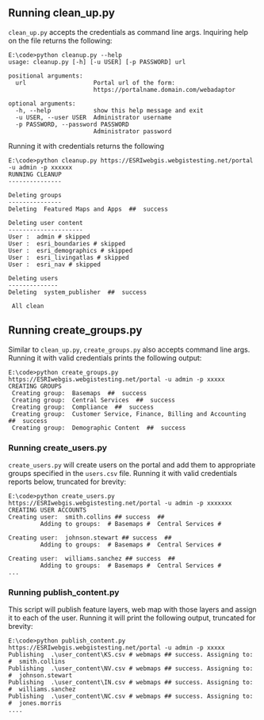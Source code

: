 ## Running clean_up.py
`clean_up.py` accepts the credentials as command line args. Inquiring help
on the file returns the following:

```
E:\code>python cleanup.py --help
usage: cleanup.py [-h] [-u USER] [-p PASSWORD] url

positional arguments:
  url                   Portal url of the form:
                        https://portalname.domain.com/webadaptor

optional arguments:
  -h, --help            show this help message and exit
  -u USER, --user USER  Administrator username
  -p PASSWORD, --password PASSWORD
                        Administrator password
```

Running it with credentials returns the following
```
E:\code>python cleanup.py https://ESRIwebgis.webgistesting.net/portal -u admin -p xxxxxx
RUNNING CLEANUP
---------------

Deleting groups
---------------
Deleting  Featured Maps and Apps  ##  success

Deleting user content
---------------------
User :  admin # skipped
User :  esri_boundaries # skipped
User :  esri_demographics # skipped
User :  esri_livingatlas # skipped
User :  esri_nav # skipped

Deleting users
--------------
Deleting  system_publisher  ##  success

 All clean

```

## Running create_groups.py
Similar to `clean_up.py`, `create_groups.py` also accepts command line args.
Running it with valid credentials prints the following output:

```
E:\code>python create_groups.py https://ESRIwebgis.webgistesting.net/portal -u admin -p xxxxx
CREATING GROUPS
 Creating group:  Basemaps  ##  success
 Creating group:  Central Services  ##  success
 Creating group:  Compliance  ##  success
 Creating group:  Customer Service, Finance, Billing and Accounting  ##  success
 Creating group:  Demographic Content  ##  success

```

### Running create_users.py
`create_users.py` will create users on the portal and add them to appropriate
groups specified in the `users.csv` file. Running it with valid credentials
reports below, truncated for brevity:

```
E:\code>python create_users.py https://ESRIwebgis.webgistesting.net/portal -u admin -p xxxxxxx
CREATING USER ACCOUNTS
Creating user:  smith.collins ## success  ##
         Adding to groups:  # Basemaps #  Central Services #

Creating user:  johnson.stewart ## success  ##
         Adding to groups:  # Basemaps #  Central Services #

Creating user:  williams.sanchez ## success  ##
         Adding to groups:  # Basemaps #  Central Services #
...
```

### Running publish_content.py
This script will publish feature layers, web map with those layers and
assign it to each of the user. Running it will print the following output,
truncated for brevity:

```
E:\code>python publish_content.py https://ESRIwebgis.webgistesting.net/portal -u admin -p xxxxx
Publishing  .\user_content\KS.csv # webmaps ## success. Assigning to:   #  smith.collins
Publishing  .\user_content\NV.csv # webmaps ## success. Assigning to:   #  johnson.stewart
Publishing  .\user_content\IN.csv # webmaps ## success. Assigning to:   #  williams.sanchez
Publishing  .\user_content\NC.csv # webmaps ## success. Assigning to:   #  jones.morris
....
```